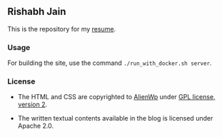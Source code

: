 ## Rishabh Jain

This is the repository for my [resume](https://rishabhjain2018.github.io).

### Usage

For building the site, use the command `./run_with_docker.sh server`.

### License

- The HTML and CSS are copyrighted to [AlienWp](http://alienwp.com/) under [GPL license, version 2](http://www.gnu.org/licenses/old-licenses/gpl-2.0.html).

- The written textual contents available in the blog is licensed under Apache 2.0.
